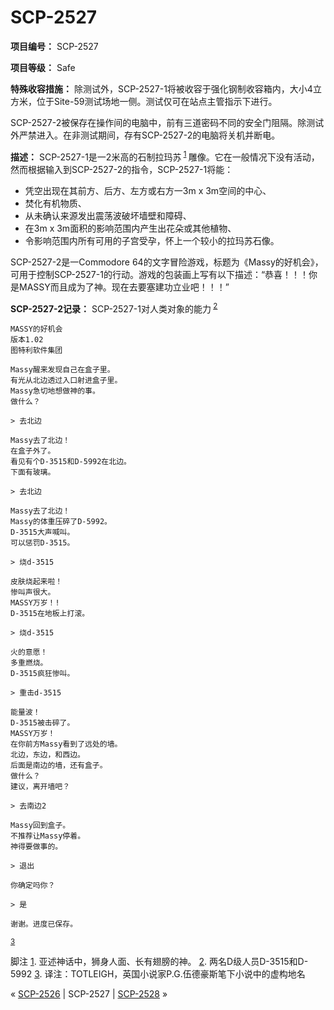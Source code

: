 # SCP-2527
                        


**项目编号：** SCP-2527

**项目等级：** Safe

**特殊收容措施：** 除测试外，SCP-2527-1将被收容于强化钢制收容箱内，大小4立方米，位于Site-59测试场地一侧。测试仅可在站点主管指示下进行。

SCP-2527-2被保存在操作间的电脑中，前有三道密码不同的安全门阻隔。除测试外严禁进入。在非测试期间，存有SCP-2527-2的电脑将关机并断电。

**描述：** SCP-2527-1是一2米高的石制拉玛苏<sup class='footnoteref'>
 <a shape='rect' class='footnoteref' id='footnoteref-1' href='javascript:;' onclick='WIKIDOT.page.utils.scrollToReference(&apos;footnote-1&apos;)'>1</a>
</sup>雕像。它在一般情况下没有活动，然而根据输入到SCP-2527-2的指令，SCP-2527-1将能：

- 凭空出现在其前方、后方、左方或右方一3m x 3m空间的中心、
- 焚化有机物质、
- 从未确认来源发出震荡波破坏墙壁和障碍、
- 在3m x 3m面积的影响范围内产生出花朵或其他植物、
- 令影响范围内所有可用的子宫受孕，怀上一个较小的拉玛苏石像。

SCP-2527-2是一Commodore 64的文字冒险游戏，标题为《Massy的好机会》，可用于控制SCP-2527-1的行动。游戏的包装画上写有以下描述：“恭喜！！！你是MASSY而且成为了神。现在去要塞建功立业吧！！！”

**SCP-2527-2记录：** SCP-2527-1对人类对象的能力<sup class='footnoteref'>
 <a shape='rect' class='footnoteref' id='footnoteref-2' href='javascript:;' onclick='WIKIDOT.page.utils.scrollToReference(&apos;footnote-2&apos;)'>2</a>
</sup>


<pre>
<code>MASSY&#30340;&#22909;&#26426;&#20250; 
&#29256;&#26412;1.02
&#22270;&#29305;&#21033;&#36719;&#20214;&#38598;&#22242;

Massy&#37266;&#26469;&#21457;&#29616;&#33258;&#24049;&#22312;&#30418;&#23376;&#37324;&#12290;
&#26377;&#20809;&#20174;&#21271;&#36793;&#36879;&#36807;&#20837;&#21475;&#23556;&#36827;&#30418;&#23376;&#37324;&#12290;
Massy&#24613;&#20999;&#22320;&#24819;&#20570;&#31070;&#30340;&#20107;&#12290;
&#20570;&#20160;&#20040;&#65311;

&gt; &#21435;&#21271;&#36793;

Massy&#21435;&#20102;&#21271;&#36793;&#65281;
&#22312;&#30418;&#23376;&#22806;&#20102;&#12290;
&#30475;&#35265;&#26377;&#20010;D-3515&#21644;D-5992&#22312;&#21271;&#36793;&#12290;
&#19979;&#38754;&#26377;&#29627;&#29827;&#12290;

&gt; &#21435;&#21271;&#36793;

Massy&#21435;&#20102;&#21271;&#36793;&#65281;
Massy&#30340;&#20307;&#37325;&#21387;&#30862;&#20102;D-5992&#12290;
D-3515&#22823;&#22768;&#21898;&#21483;&#12290;
&#21487;&#20197;&#24809;&#32602;D-3515&#12290;

&gt; &#28903;d-3515

&#30382;&#32932;&#28903;&#36215;&#26469;&#21862;&#65281;
&#24808;&#21483;&#22768;&#24456;&#22823;&#12290;
MASSY&#19975;&#23681;&#65281;!
D-3515&#22312;&#22320;&#26495;&#19978;&#25171;&#28378;&#12290;

&gt; &#28903;d-3515

&#28779;&#30340;&#24847;&#24895;&#65281;
&#22810;&#37325;&#29123;&#28903;&#12290;
D-3515&#30127;&#29378;&#24808;&#21483;&#12290;

&gt; &#37325;&#20987;d-3515

&#33021;&#37327;&#27874;&#65281;
D-3515&#34987;&#20987;&#30862;&#20102;&#12290;
MASSY&#19975;&#23681;&#65281;
&#22312;&#20320;&#21069;&#26041;Massy&#30475;&#21040;&#20102;&#36828;&#22788;&#30340;&#22681;&#12290;
&#21271;&#36793;&#65292;&#19996;&#36793;&#65292;&#21644;&#35199;&#36793;&#12290;
&#21518;&#38754;&#26159;&#21335;&#36793;&#30340;&#22681;&#65292;&#36824;&#26377;&#30418;&#23376;&#12290;
&#20570;&#20160;&#20040;&#65311;
&#24314;&#35758;&#65292;&#31163;&#24320;&#22681;&#21543;&#65311;

&gt; &#21435;&#21335;&#36793;2

Massy&#22238;&#21040;&#30418;&#23376;&#12290;
&#19981;&#25512;&#33616;&#35753;Massy&#20572;&#30528;&#12290;
&#31070;&#24471;&#35201;&#20570;&#20107;&#30340;&#12290;

&gt; &#36864;&#20986;

&#20320;&#30830;&#23450;&#21527;&#20320;&#65311;

&gt; &#26159;

&#35874;&#35874;&#12290;&#36827;&#24230;&#24050;&#20445;&#23384;&#12290;</code>
</pre>

<sup class='footnoteref'>
 <a shape='rect' class='footnoteref' id='footnoteref-3' href='javascript:;' onclick='WIKIDOT.page.utils.scrollToReference(&apos;footnote-3&apos;)'>3</a>
</sup>

脚注
<a shape='rect' href='javascript:;' onclick='WIKIDOT.page.utils.scrollToReference(&apos;footnoteref-1&apos;)'>1</a>. 亚述神话中，狮身人面、长有翅膀的神。
<a shape='rect' href='javascript:;' onclick='WIKIDOT.page.utils.scrollToReference(&apos;footnoteref-2&apos;)'>2</a>. 两名D级人员D-3515和D-5992
<a shape='rect' href='javascript:;' onclick='WIKIDOT.page.utils.scrollToReference(&apos;footnoteref-3&apos;)'>3</a>. 译注：TOTLEIGH，英国小说家P.G.伍德豪斯笔下小说中的虚构地名



« <a shape='rect' class='newpage' href='/scp-2526'>SCP-2526</a> | SCP-2527 | <a shape='rect' class='newpage' href='/scp-2528'>SCP-2528</a> »





                    